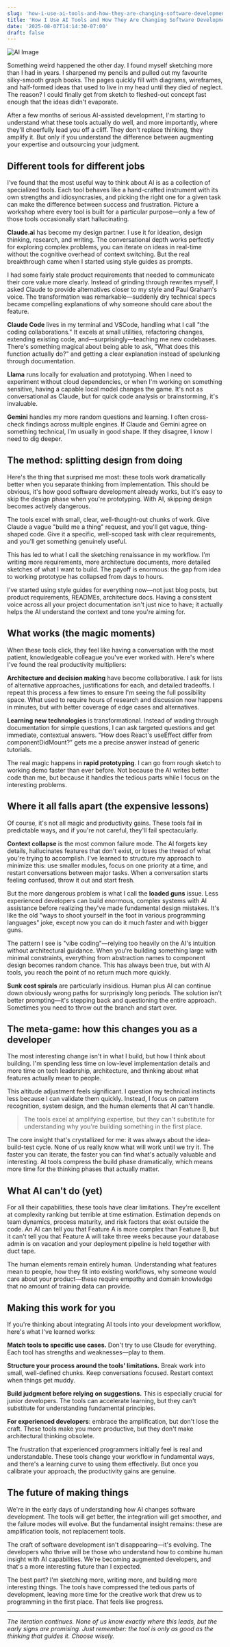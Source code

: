 ```yaml
---
slug: 'how-i-use-ai-tools-and-how-they-are-changing-software-development'
title: 'How I Use AI Tools and How They Are Changing Software Development'
date: '2025-08-07T14:14:30-07:00'
draft: false
---
```


<img src="http://images.warpedvisions.org/2025/07/ai-dream-wide.jpg" alt="AI Image" />

Something weird happened the other day. I found myself sketching more than I had in years. I sharpened my pencils and pulled out my favourite silky-smooth graph books.  The pages quickly fill with diagrams, wireframes, and half-formed ideas that used to live in my head until they died of neglect. The reason? I could finally get from sketch to fleshed-out concept fast enough that the ideas didn't evaporate.

After a few months of serious AI-assisted development, I'm starting to understand what these tools actually do well, and more importantly, where they'll cheerfully lead you off a cliff. They don't replace thinking, they amplify it. But only if you understand the difference between augmenting your expertise and outsourcing your judgment.

## Different tools for different jobs

I’ve found that the most useful way to think about AI is as a collection of specialized tools. Each tool behaves like a hand-crafted instrument with its own strengths and idiosyncrasies, and picking the right one for a given task can make the difference between success and frustration. Picture a workshop where every tool is built for a particular purpose—only a few of those tools occasionally start hallucinating.

**Claude.ai** has become my design partner. I use it for ideation, design thinking, research, and writing. The conversational depth works perfectly for exploring complex problems, you can iterate on ideas in real-time without the cognitive overhead of context switching. But the real breakthrough came when I started using style guides as prompts.

I had some fairly stale product requirements that needed to communicate their core value more clearly. Instead of grinding through rewrites myself, I asked Claude to provide alternatives closer to my style and Paul Graham's voice. The transformation was remarkable—suddenly dry technical specs became compelling explanations of why someone should care about the feature.

**Claude Code** lives in my terminal and VSCode, handling what I call "the coding collaborations." It excels at small utilities, refactoring changes, extending existing code, and—surprisingly—teaching me new codebases. There's something magical about being able to ask, "What does this function actually do?" and getting a clear explanation instead of spelunking through documentation.

**Llama** runs locally for evaluation and prototyping. When I need to experiment without cloud dependencies, or when I'm working on something sensitive, having a capable local model changes the game. It's not as conversational as Claude, but for quick code analysis or brainstorming, it's invaluable.

**Gemini** handles my more random questions and learning. I often cross-check findings across multiple engines. If Claude and Gemini agree on something technical, I'm usually in good shape. If they disagree, I know I need to dig deeper.

## The method: splitting design from doing

Here's the thing that surprised me most: these tools work dramatically better when you separate thinking from implementation. This should be obvious, it's how good software development already works, but it's easy to skip the design phase when you're prototyping. With AI, skipping design becomes actively dangerous.

The tools excel with small, clear, well-thought-out chunks of work. Give Claude a vague "build me a thing" request, and you'll get vague, thing-shaped code. Give it a specific, well-scoped task with clear requirements, and you'll get something genuinely useful.

This has led to what I call the sketching renaissance in my workflow. I'm writing more requirements, more architecture documents, more detailed sketches of what I want to build. The payoff is enormous: the gap from idea to working prototype has collapsed from days to hours.

I've started using style guides for everything now—not just blog posts, but product requirements, READMEs, architecture docs. Having a consistent voice across all your project documentation isn't just nice to have; it actually helps the AI understand the context and tone you're aiming for.

## What works (the magic moments)

When these tools click, they feel like having a conversation with the most patient, knowledgeable colleague you've ever worked with. Here's where I've found the real productivity multipliers:

**Architecture and decision making** have become collaborative. I ask for lists of alternative approaches, justifications for each, and detailed tradeoffs. I repeat this process a few times to ensure I'm seeing the full possibility space. What used to require hours of research and discussion now happens in minutes, but with better coverage of edge cases and alternatives.

**Learning new technologies** is transformational. Instead of wading through documentation for simple questions, I can ask targeted questions and get immediate, contextual answers. "How does React's useEffect differ from componentDidMount?" gets me a precise answer instead of generic tutorials.

The real magic happens in **rapid prototyping**. I can go from rough sketch to working demo faster than ever before. Not because the AI writes better code than me, but because it handles the tedious parts while I focus on the interesting problems.

## Where it all falls apart (the expensive lessons)

Of course, it's not all magic and productivity gains. These tools fail in predictable ways, and if you're not careful, they'll fail spectacularly.

**Context collapse** is the most common failure mode. The AI forgets key details, hallucinates features that don't exist, or loses the thread of what you're trying to accomplish. I've learned to structure my approach to minimize this: use smaller modules, focus on one priority at a time, and restart conversations between major tasks. When a conversation starts feeling confused, throw it out and start fresh.

But the more dangerous problem is what I call the **loaded guns** issue. Less experienced developers can build enormous, complex systems with AI assistance before realizing they've made fundamental design mistakes. It's like the old "ways to shoot yourself in the foot in various programming languages" joke, except now you can do it much faster and with bigger guns.

The pattern I see is "vibe coding"—relying too heavily on the AI's intuition without architectural guidance. When you're building something large with minimal constraints, everything from abstraction names to component design becomes random chance. This has always been true, but with AI tools, you reach the point of no return much more quickly.

**Sunk cost spirals** are particularly insidious. Human plus AI can continue down obviously wrong paths for surprisingly long periods. The solution isn't better prompting—it's stepping back and questioning the entire approach. Sometimes you need to throw out the branch and start over.

## The meta-game: how this changes you as a developer

The most interesting change isn't in what I build, but how I think about building. I'm spending less time on low-level implementation details and more time on tech leadership, architecture, and thinking about what features actually mean to people.

This altitude adjustment feels significant. I question my technical instincts less because I can validate them quickly. Instead, I focus on pattern recognition, system design, and the human elements that AI can't handle.

> The tools excel at amplifying expertise, but they can't substitute for understanding why you're building something in the first place.

The core insight that's crystallized for me: it was always about the idea-build-test cycle. None of us really know what will work until we try it. The faster you can iterate, the faster you can find what's actually valuable and interesting. AI tools compress the build phase dramatically, which means more time for the thinking phases that actually matter.

## What AI can't do (yet)

For all their capabilities, these tools have clear limitations. They're excellent at complexity ranking but terrible at time estimation. Estimation depends on team dynamics, process maturity, and risk factors that exist outside the code. An AI can tell you that Feature A is more complex than Feature B, but it can't tell you that Feature A will take three weeks because your database admin is on vacation and your deployment pipeline is held together with duct tape.

The human elements remain entirely human. Understanding what features mean to people, how they fit into existing workflows, why someone would care about your product—these require empathy and domain knowledge that no amount of training data can provide.

## Making this work for you

If you're thinking about integrating AI tools into your development workflow, here's what I've learned works:

**Match tools to specific use cases.** Don't try to use Claude for everything. Each tool has strengths and weaknesses—play to them.

**Structure your process around the tools' limitations.** Break work into small, well-defined chunks. Keep conversations focused. Restart context when things get muddy.

**Build judgment before relying on suggestions.** This is especially crucial for junior developers. The tools can accelerate learning, but they can't substitute for understanding fundamental principles.

**For experienced developers**: embrace the amplification, but don't lose the craft. These tools make you more productive, but they don't make architectural thinking obsolete.

The frustration that experienced programmers initially feel is real and understandable. These tools change your workflow in fundamental ways, and there's a learning curve to using them effectively. But once you calibrate your approach, the productivity gains are genuine.

## The future of making things

We're in the early days of understanding how AI changes software development. The tools will get better, the integration will get smoother, and the failure modes will evolve. But the fundamental insight remains: these are amplification tools, not replacement tools.

The craft of software development isn't disappearing—it's evolving. The developers who thrive will be those who understand how to combine human insight with AI capabilities. We're becoming augmented developers, and that's a more interesting future than I expected.

The best part? I'm sketching more, writing more, and building more interesting things. The tools have compressed the tedious parts of development, leaving more time for the creative work that drew us to programming in the first place. That feels like progress.

---

*The iteration continues. None of us know exactly where this leads, but the early signs are promising. Just remember: the tool is only as good as the thinking that guides it. Choose wisely.*
